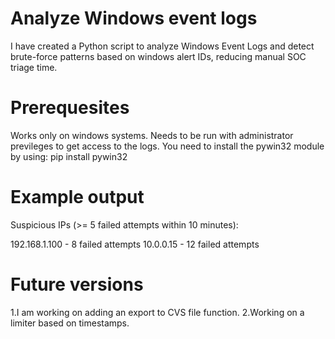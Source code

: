 # Analyze Windows event logs

I have created a Python script to analyze Windows Event Logs and detect brute-force patterns based on windows alert IDs, reducing manual SOC triage time.

# Prerequesites

Works only on windows systems.
Needs to be run with administrator previleges to get access to the logs.
You need to install the pywin32 module by using: pip install pywin32

# Example output

Suspicious IPs (>= 5 failed attempts within 10 minutes):

  192.168.1.100         - 8 failed attempts
  10.0.0.15             - 12 failed attempts

# Future versions

1.I am working on adding an export to CVS file function.
2.Working on a limiter based on timestamps.
